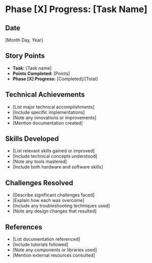 # Phase [X] Progress: [Task Name]

## Date
[Month Day, Year]

## Story Points
- **Task:** [Task name]
- **Points Completed:** [Points]
- **Phase [X] Progress:** [Completed]/[Total]

## Technical Achievements
- [List major technical accomplishments]
- [Include specific implementations]
- [Note any innovations or improvements]
- [Mention documentation created]

## Skills Developed
- [List relevant skills gained or improved]
- [Include technical concepts understood]
- [Note any tools mastered]
- [Include both hardware and software skills]

## Challenges Resolved
- [Describe significant challenges faced]
- [Explain how each was overcome]
- [Include any troubleshooting techniques used]
- [Note any design changes that resulted]

## References
- [List documentation referenced]
- [Include tutorials followed]
- [Note any components or libraries used]
- [Mention external resources consulted]
